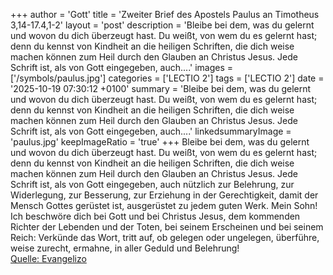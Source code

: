 +++
author = 'Gott'
title = 'Zweiter Brief des Apostels Paulus an Timotheus 3,14-17.4,1-2'
layout = 'post'
description = 'Bleibe bei dem, was du gelernt und wovon du dich überzeugt hast. Du weißt, von wem du es gelernt hast; denn du kennst von Kindheit an die heiligen Schriften, die dich weise machen können zum Heil durch den Glauben an Christus Jesus. Jede Schrift ist, als von Gott eingegeben, auch....'
images = ['/symbols/paulus.jpg']
categories = ['LECTIO 2']
tags = ['LECTIO 2']
date = '2025-10-19 07:30:12 +0100'
summary = 'Bleibe bei dem, was du gelernt und wovon du dich überzeugt hast. Du weißt, von wem du es gelernt hast; denn du kennst von Kindheit an die heiligen Schriften, die dich weise machen können zum Heil durch den Glauben an Christus Jesus. Jede Schrift ist, als von Gott eingegeben, auch....'
linkedsummaryImage = 'paulus.jpg'
keepImageRatio = 'true'
+++
Bleibe bei dem, was du gelernt und wovon du dich überzeugt hast. Du weißt, von wem du es gelernt hast;
denn du kennst von Kindheit an die heiligen Schriften, die dich weise machen können zum Heil durch den Glauben an Christus Jesus.
Jede Schrift ist, als von Gott eingegeben, auch nützlich zur Belehrung, zur Widerlegung, zur Besserung, zur Erziehung in der Gerechtigkeit,
damit der Mensch Gottes gerüstet ist, ausgerüstet zu jedem guten Werk.<!--more-->
Mein Sohn! Ich beschwöre dich bei Gott und bei Christus Jesus, dem kommenden Richter der Lebenden und der Toten, bei seinem Erscheinen und bei seinem Reich:
Verkünde das Wort, tritt auf, ob gelegen oder ungelegen, überführe, weise zurecht, ermahne, in aller Geduld und Belehrung!<br> [Quelle: Evangelizo](https://evangeliumtagfuertag.org/DE/gospel)